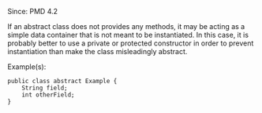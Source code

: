 Since: PMD 4.2

If an abstract class does not provides any methods, it may be acting as a simple data container
that is not meant to be instantiated. In this case, it is probably better to use a private or
protected constructor in order to prevent instantiation than make the class misleadingly abstract.

Example(s):
```
public class abstract Example {
	String field;
	int otherField;
}
```
